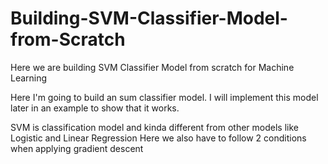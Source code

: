 # Building-SVM-Classifier-Model-from-Scratch
Here we are building SVM Classifier Model from scratch for Machine Learning

Here I'm going to build an sum classifier model.
I will implement this model later in an example to show that it works.

SVM is classification model and kinda different from other models like Logistic and Linear Regression
Here we also have to follow 2 conditions when applying gradient descent
